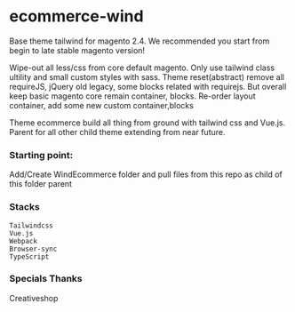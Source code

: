 # ecommerce-wind

Base theme tailwind for magento 2.4. We recommended you start from begin to late stable magento version!

Wipe-out all less/css from core default magento. Only use tailwind class ultility and small custom styles with sass.
Theme reset(abstract) remove all requireJS, jQuery old legacy, some blocks related with requirejs. But overall keep basic magento core remain container, blocks. Re-order layout container, add some new custom container,blocks

Theme ecommerce build all thing from ground with tailwind css and Vue.js. Parent for all other child theme extending from near future.

### Starting point:
Add/Create WindEcommerce folder and pull files from this repo as child of this folder parent

### Stacks
    Tailwindcss
    Vue.js
    Webpack
    Browser-sync
    TypeScript

### Specials Thanks
Creativeshop


